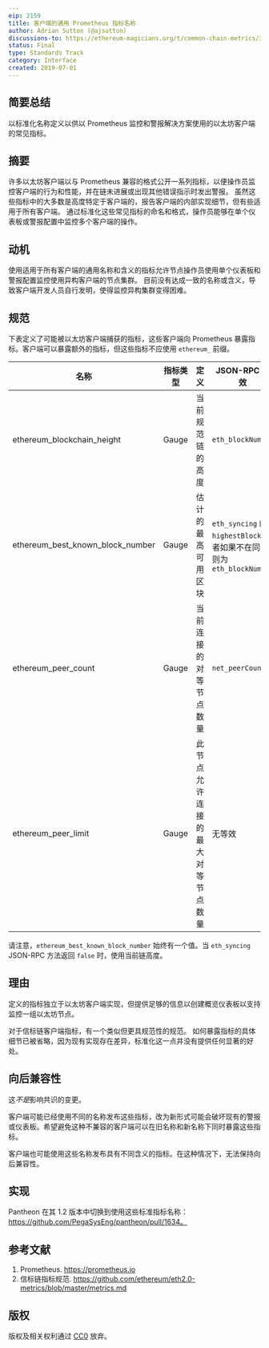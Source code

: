 ```yaml
---
eip: 2159
title: 客户端的通用 Prometheus 指标名称
author: Adrian Sutton (@ajsutton)
discussions-to: https://ethereum-magicians.org/t/common-chain-metrics/3415
status: Final
type: Standards Track
category: Interface
created: 2019-07-01
---
```


## 简要总结
以标准化名称定义以供以 Prometheus 监控和警报解决方案使用的以太坊客户端的常见指标。

## 摘要
许多以太坊客户端以与 Prometheus 兼容的格式公开一系列指标，以便操作员监控客户端的行为和性能，并在链未进展或出现其他错误指示时发出警报。
虽然这些指标中的大多数是高度特定于客户端的，报告客户端的内部实现细节，但有些适用于所有客户端。
通过标准化这些常见指标的命名和格式，操作员能够在单个仪表板或警报配置中监控多个客户端的操作。

## 动机
使用适用于所有客户端的通用名称和含义的指标允许节点操作员使用单个仪表板和警报配置监控使用异构客户端的节点集群。
目前没有达成一致的名称或含义，导致客户端开发人员自行发明，使得监控异构集群变得困难。

## 规范
下表定义了可能被以太坊客户端捕获的指标，这些客户端向 Prometheus 暴露指标。客户端可以暴露额外的指标，但这些指标不应使用 `ethereum_` 前缀。

| 名称                             | 指标类型 | 定义                                                            | JSON-RPC 等效                                                     |
|----------------------------------|----------|-----------------------------------------------------------------|------------------------------------------------------------------|
| ethereum_blockchain_height       | Gauge    | 当前规范链的高度                                               | `eth_blockNumber`                                               |
| ethereum_best_known_block_number | Gauge    | 估计的最高可用区块                                             | `eth_syncing` 的 `highestBlock` 或者如果不在同步则为 `eth_blockNumber` | 
| ethereum_peer_count              | Gauge    | 当前连接的对等节点数量                                         | `net_peerCount`                                               |
| ethereum_peer_limit              | Gauge    | 此节点允许连接的最大对等节点数量                               | 无等效                                                         |

请注意，`ethereum_best_known_block_number` 始终有一个值。当 `eth_syncing` JSON-RPC 方法返回 `false` 时，使用当前链高度。

## 理由
定义的指标独立于以太坊客户端实现，但提供足够的信息以创建概览仪表板以支持监控一组以太坊节点。

对于信标链客户端指标，有一个类似但更具规范性的规范。
如何暴露指标的具体细节已被省略，因为现有实现存在差异，标准化这一点并没有提供任何显著的好处。

## 向后兼容性
这*不是*影响共识的变更。

客户端可能已经使用不同的名称发布这些指标，改为新形式可能会破坏现有的警报或仪表板。希望避免这种不兼容的客户端可以在旧名称和新名称下同时暴露这些指标。

客户端也可能使用这些名称发布具有不同含义的指标。在这种情况下，无法保持向后兼容性。

## 实现
Pantheon 在其 1.2 版本中切换到使用这些标准指标名称： https://github.com/PegaSysEng/pantheon/pull/1634。

## 参考文献

 1. Prometheus. https://prometheus.io
 2. 信标链指标规范. https://github.com/ethereum/eth2.0-metrics/blob/master/metrics.md

## 版权
版权及相关权利通过 [CC0](../LICENSE.md) 放弃。